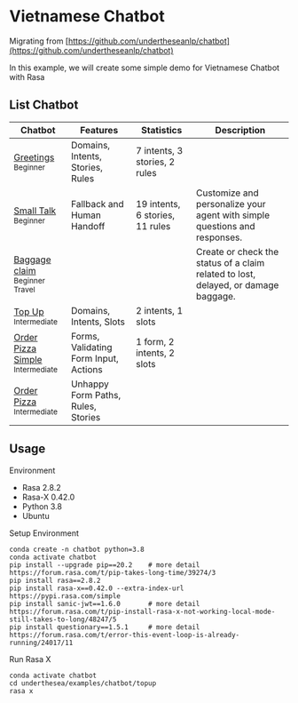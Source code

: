 # Vietnamese Chatbot

Migrating from [https://github.com/undertheseanlp/chatbot](https://github.com/undertheseanlp/chatbot)

In this example, we will create some simple demo for Vietnamese Chatbot with Rasa

## List Chatbot 

<table>
<thead>
  <tr>
    <th>Chatbot</th>
    <th>Features</th>
    <th>Statistics</th>
    <th>Description</th>
  </tr>
</thead>
<tbody>
  <tr>
    <td>
      <a href="greetings">Greetings</a><br/>
      <sub>Beginner</sub>
    </td>
    <td>Domains, Intents, Stories, Rules</td>
    <td>7 intents, 3 stories, 2 rules</td>
    <td></td>
  </tr>
  <tr>
    <td>
      <a href="small_talk">Small Talk</a><br/>
      <sub>Beginner</sub>
    </td>
    <td>Fallback and Human Handoff</td>
    <td>19 intents, 6 stories, 11 rules</td>
    <td>
        Customize and personalize your agent with simple questions and responses.
    </td>
  </tr>
  <tr>
    <td>
      <a href="small_talk">Baggage claim</a><br/>
      <sub>Beginner</sub><br/>
      <sub>Travel</sub><br/>
    </td>
    <td></td>
    <td></td>
    <td>
        Create or check the status of a claim related to lost, delayed, or damage baggage.<br/>
    </td>
  </tr>
  <tr>
    <td>
      <a href="top_up">Top Up</a><br/>
      <sub>Intermediate</sub>
    </td>
    <td>Domains, Intents, Slots</td>
    <td>2 intents, 1 slots</td>
    <td></td>
  </tr>
  <tr>
    <td>
      <a href="order_pizza_simple">Order Pizza Simple</a><br/>
      <sub>Intermediate</sub>
    </td>
    <td>Forms, Validating Form Input, Actions</td>
    <td>1 form, 2 intents, 2 slots</td>
    <td></td>
  </tr>
  <tr>
    <td>
      <a href="order_pizza">Order Pizza</a><br/>
      <sub>Intermediate</sub>
    </td>
    <td>Unhappy Form Paths, Rules, Stories</td>
    <td></td>
    <td></td>
  </tr>
</tbody>
</table>

## Usage

Environment

* Rasa 2.8.2
* Rasa-X 0.42.0
* Python 3.8
* Ubuntu

Setup Environment

```
conda create -n chatbot python=3.8
conda activate chatbot
pip install --upgrade pip==20.2    # more detail https://forum.rasa.com/t/pip-takes-long-time/39274/3
pip install rasa==2.8.2
pip install rasa-x==0.42.0 --extra-index-url https://pypi.rasa.com/simple
pip install sanic-jwt==1.6.0       # more detail https://forum.rasa.com/t/pip-install-rasa-x-not-working-local-mode-still-takes-to-long/48247/5
pip install questionary==1.5.1     # more detail https://forum.rasa.com/t/error-this-event-loop-is-already-running/24017/11
```

Run Rasa X

```
conda activate chatbot 
cd underthesea/examples/chatbot/topup
rasa x
```
